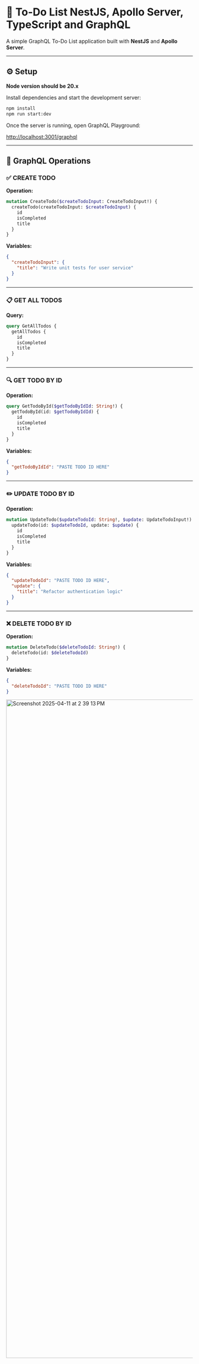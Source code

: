 # 📝 To-Do List  NestJS, Apollo Server, TypeScript and GraphQL

A simple GraphQL To-Do List application built with **NestJS** and **Apollo Server**.

---

## ⚙️ Setup

**Node version should be 20.x**

Install dependencies and start the development server:

```bash
npm install
npm run start:dev

```

Once the server is running, open GraphQL Playground:

[http://localhost:3001/graphql](http://localhost:3001/graphql)

----------

## 🔧 GraphQL Operations

### ✅ CREATE TODO

**Operation:**

```graphql
mutation CreateTodo($createTodoInput: CreateTodoInput!) {
  createTodo(createTodoInput: $createTodoInput) {
    id
    isCompleted
    title
  }
}

```

**Variables:**

```json
{
  "createTodoInput": {
    "title": "Write unit tests for user service"
  }
}

```

----------

### 📋 GET ALL TODOS

**Query:**

```graphql
query GetAllTodos {
  getAllTodos {
    id
    isCompleted
    title
  }
}

```

----------

### 🔍 GET TODO BY ID

**Operation:**

```graphql
query GetTodoById($getTodoByIdId: String!) {
  getTodoById(id: $getTodoByIdId) {
    id
    isCompleted
    title
  }
}

```

**Variables:**

```json
{
  "getTodoByIdId": "PASTE TODO ID HERE"
}

```

----------

### ✏️ UPDATE TODO BY ID

**Operation:**

```graphql
mutation UpdateTodo($updateTodoId: String!, $update: UpdateTodoInput!) {
  updateTodo(id: $updateTodoId, update: $update) {
    id
    isCompleted
    title
  }
}

```

**Variables:**

```json
{
  "updateTodoId": "PASTE TODO ID HERE",
  "update": {
    "title": "Refactor authentication logic"
  }
}

```

----------

### ❌ DELETE TODO BY ID

**Operation:**

```graphql
mutation DeleteTodo($deleteTodoId: String!) {
  deleteTodo(id: $deleteTodoId)
}

```

**Variables:**

```json
{
  "deleteTodoId": "PASTE TODO ID HERE"
}

```
<img width="1776" alt="Screenshot 2025-04-11 at 2 39 13 PM" src="https://github.com/user-attachments/assets/8f1ea11e-af8c-4a7e-9033-376446963a19" />


